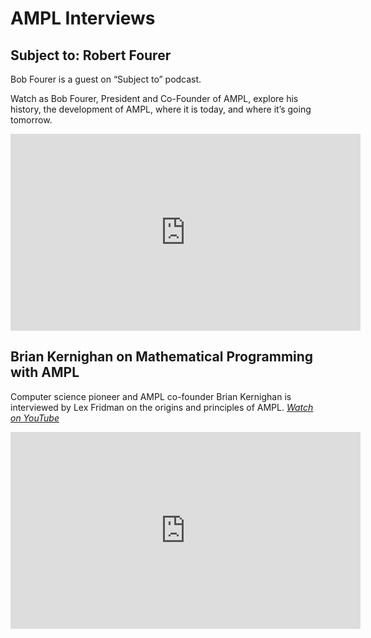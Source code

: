 # AMPL Interviews

## Subject to: Robert Fourer

Bob Fourer is a guest on “Subject to” podcast.

Watch as Bob Fourer, President and Co-Founder of AMPL, explore his history, the development of AMPL, where it is today, and where it’s going tomorrow.

<iframe width="560" height="315" src="https://www.youtube.com/embed/i3ncTv85thc?si=BpT6Hsxx0rTBQKhh" title="YouTube video player" frameborder="0" allow="accelerometer; autoplay; clipboard-write; encrypted-media; gyroscope; picture-in-picture; web-share" referrerpolicy="strict-origin-when-cross-origin" allowfullscreen></iframe>

## Brian Kernighan on Mathematical Programming with AMPL

Computer science pioneer and AMPL co-founder Brian Kernighan is interviewed by Lex Fridman on the origins and principles of AMPL. _[Watch on YouTube](https://www.youtube.com/watch?v=gGQBpTtsRVw&t)_

<iframe width="560" height="315" src="https://www.youtube.com/embed/gGQBpTtsRVw" title="YouTube video player" frameborder="0" allow="accelerometer; autoplay; clipboard-write; encrypted-media; gyroscope; picture-in-picture; web-share" referrerpolicy="strict-origin-when-cross-origin" allowfullscreen></iframe>